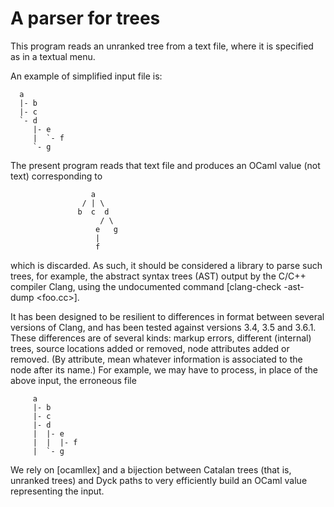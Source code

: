 # A parser for trees

This program reads an unranked tree from a text file, where it is
specified as in a textual menu.

An example of simplified input file is:

      a
      |- b
      |- c
      `- d
         |- e
         |  `- f
         `- g

The present program reads that text file and produces an OCaml value
 (not text) corresponding to

                      a
                    / | \
                   b  c  d
                        / \
                       e   g
                       |
                       f

which is discarded. As such, it should be considered a library to
parse such trees, for example, the abstract syntax trees (AST) output
by the C/C++ compiler Clang, using the undocumented command
[clang-check -ast-dump <foo.cc>].

It has been designed to be resilient to differences in format between
several versions of Clang, and has been tested against versions 3.4,
3.5 and 3.6.1. These differences are of several kinds: markup errors,
different (internal) trees, source locations added or removed, node
attributes added or removed. (By attribute, mean whatever information
is associated to the node after its name.) For example, we may have to
process, in place of the above input, the erroneous file

         a
         |- b
         |- c
         |- d
         |  |- e
         |  |  |- f
         |  `- g

We rely on [ocamllex] and a bijection between Catalan trees (that is,
unranked trees) and Dyck paths to very efficiently build an OCaml
value representing the input.
